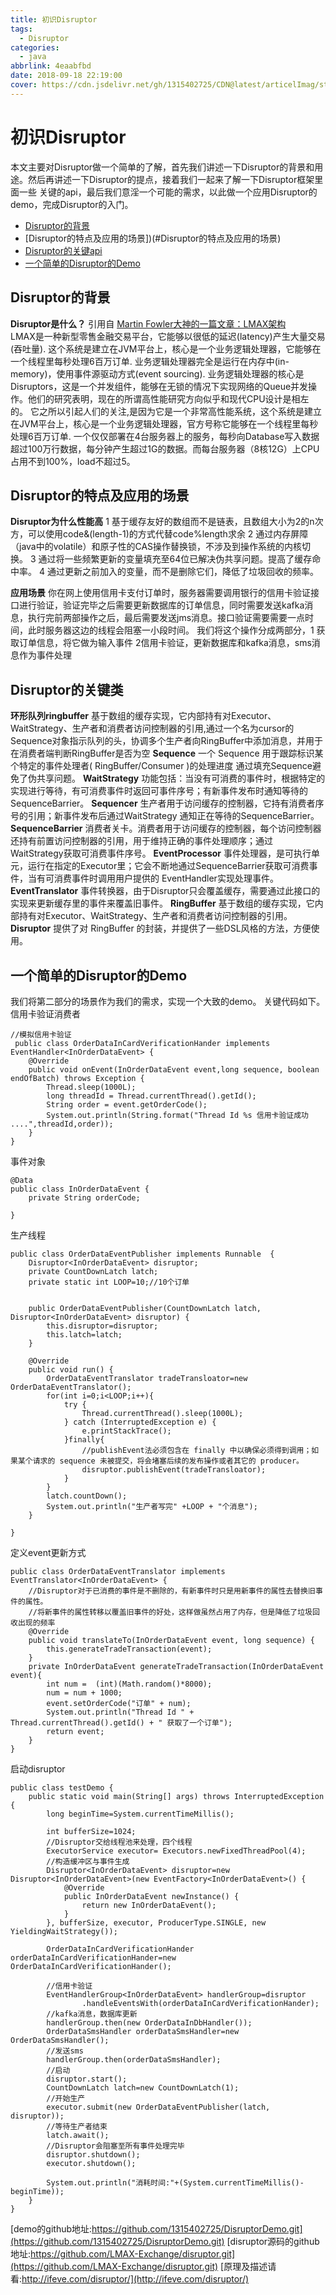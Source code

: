 ```yaml
---
title: 初识Disruptor
tags:
  - Disruptor
categories:
  - java
abbrlink: 4eaabfbd
date: 2018-09-18 22:19:00
cover: https://cdn.jsdelivr.net/gh/1315402725/CDN@latest/articelImag/startDisruptor/1.jpg
---
```

# 初识Disruptor
本文主要对Disruptor做一个简单的了解，首先我们讲述一下Disruptor的背景和用途。然后再讲述一下Disruptor的提点，接着我们一起来了解一下Disruptor框架里面一些
关键的api，最后我们意淫一个可能的需求，以此做一个应用Disruptor的demo，完成Disruptor的入门。

- [Disruptor的背景](#Disruptor的背景)
- [Disruptor的特点及应用的场景])(#Disruptor的特点及应用的场景)
- [Disruptor的关键api](#Disruptor的关键类)
- [一个简单的Disruptor的Demo](#一个简单的Disruptor的Demo)
<!-- more -->

## Disruptor的背景
 **Disruptor是什么？**
引用自 [Martin Fowler大神的一篇文章：LMAX架构](https://martinfowler.com/articles/lmax.html)   
LMAX是一种新型零售金融交易平台，它能够以很低的延迟(latency)产生大量交易(吞吐量). 这个系统是建立在JVM平台上，核心是一个业务逻辑处理器，它能够在一个线程里每秒处理6百万订单. 业务逻辑处理器完全是运行在内存中(in-memory)，使用事件源驱动方式(event sourcing). 业务逻辑处理器的核心是Disruptors，这是一个并发组件，能够在无锁的情况下实现网络的Queue并发操作。他们的研究表明，现在的所谓高性能研究方向似乎和现代CPU设计是相左的。
它之所以引起人们的关注,是因为它是一个非常高性能系统，这个系统是建立在JVM平台上，核心是一个业务逻辑处理器，官方号称它能够在一个线程里每秒处理6百万订单.
一个仅仅部署在4台服务器上的服务，每秒向Database写入数据超过100万行数据，每分钟产生超过1G的数据。而每台服务器（8核12G）上CPU占用不到100%，load不超过5。

## Disruptor的特点及应用的场景

 **Disruptor为什么性能高**
 1 基于缓存友好的数组而不是链表，且数组大小为2的n次方，可以使用code&(length-1)的方式代替code%length求余
 2 通过内存屏障（java中的volatile）和原子性的CAS操作替换锁，不涉及到操作系统的内核切换。
 3 通过将一些频繁更新的变量填充至64位已解决伪共享问题。提高了缓存命中率。
 4 通过更新之前加入的变量，而不是删除它们，降低了垃圾回收的频率。
 
 **应用场景**
 你在网上使用信用卡支付订单时，服务器需要调用银行的信用卡验证接口进行验证，验证完毕之后需要更新数据库的订单信息，同时需要发送kafka消息，执行完前两部操作之后，最后需要发送jms消息。接口验证需要需要一点时间，此时服务器这边的线程会阻塞一小段时间。 我们将这个操作分成两部分，1 获取订单信息，将它做为输入事件 2信用卡验证，更新数据库和kafka消息，sms消息作为事件处理
## Disruptor的关键类
**环形队列ringbuffer**
基于数组的缓存实现，它内部持有对Executor、WaitStrategy、生产者和消费者访问控制器的引用,通过一个名为cursor的Sequence对象指示队列的头，协调多个生产者向RingBuffer中添加消息，并用于在消费者端判断RingBuffer是否为空
**Sequence**
 一个 Sequence 用于跟踪标识某个特定的事件处理者( RingBuffer/Consumer )的处理进度
 通过填充Sequence避免了伪共享问题。
**WaitStrategy**
 功能包括：当没有可消费的事件时，根据特定的实现进行等待，有可消费事件时返回可事件序号；有新事件发布时通知等待的 SequenceBarrier。
**Sequencer**
 生产者用于访问缓存的控制器，它持有消费者序号的引用；新事件发布后通过WaitStrategy 通知正在等待的SequenceBarrier。
**SequenceBarrier**
消费者关卡。消费者用于访问缓存的控制器，每个访问控制器还持有前置访问控制器的引用，用于维持正确的事件处理顺序；通过WaitStrategy获取可消费事件序号。
**EventProcessor**
事件处理器，是可执行单元，运行在指定的Executor里；它会不断地通过SequenceBarrier获取可消费事件，当有可消费事件时调用用户提供的 EventHandler实现处理事件。
**EventTranslator**
事件转换器，由于Disruptor只会覆盖缓存，需要通过此接口的实现来更新缓存里的事件来覆盖旧事件。
**RingBuffer**
基于数组的缓存实现，它内部持有对Executor、WaitStrategy、生产者和消费者访问控制器的引用。
**Disruptor**
提供了对 RingBuffer 的封装，并提供了一些DSL风格的方法，方便使用。

 ## 一个简单的Disruptor的Demo
 我们将第二部分的场景作为我们的需求，实现一个大致的demo。
 关键代码如下。
信用卡验证消费者
```
//模拟信用卡验证
 public class OrderDataInCardVerificationHander implements EventHandler<InOrderDataEvent> {
    @Override
    public void onEvent(InOrderDataEvent event,long sequence, boolean endOfBatch) throws Exception {
        Thread.sleep(1000L);
        long threadId = Thread.currentThread().getId();
        String order = event.getOrderCode();
        System.out.println(String.format("Thread Id %s 信用卡验证成功 ....",threadId,order));
    }
}
```
事件对象
```
@Data
public class InOrderDataEvent {
    private String orderCode;

}
```
生产线程
```
public class OrderDataEventPublisher implements Runnable  {
    Disruptor<InOrderDataEvent> disruptor;
    private CountDownLatch latch;
    private static int LOOP=10;//10个订单


    public OrderDataEventPublisher(CountDownLatch latch, Disruptor<InOrderDataEvent> disruptor) {
        this.disruptor=disruptor;
        this.latch=latch;
    }

    @Override
    public void run() {
        OrderDataEventTranslator tradeTransloator=new OrderDataEventTranslator();
        for(int i=0;i<LOOP;i++){
            try {
                Thread.currentThread().sleep(1000L);
            } catch (InterruptedException e) {
                e.printStackTrace();
            }finally{
                //publishEvent法必须包含在 finally 中以确保必须得到调用；如果某个请求的 sequence 未被提交，将会堵塞后续的发布操作或者其它的 producer。
                disruptor.publishEvent(tradeTransloator);
            }
        }
        latch.countDown();
        System.out.println("生产者写完" +LOOP + "个消息");
    }

}

```
定义event更新方式
```
public class OrderDataEventTranslator implements EventTranslator<InOrderDataEvent> {
    //Disruptor对于已消费的事件是不删除的，有新事件时只是用新事件的属性去替换旧事件的属性。
    //将新事件的属性转移以覆盖旧事件的好处，这样做虽然占用了内存，但是降低了垃圾回收出现的频率
    @Override
    public void translateTo(InOrderDataEvent event, long sequence) {
        this.generateTradeTransaction(event);
    }
    private InOrderDataEvent generateTradeTransaction(InOrderDataEvent event){
        int num =  (int)(Math.random()*8000);
        num = num + 1000;
        event.setOrderCode("订单" + num);
        System.out.println("Thread Id " + Thread.currentThread().getId() + " 获取了一个订单");
        return event;
    }
}

```
启动disruptor
```
public class testDemo {
    public static void main(String[] args) throws InterruptedException {
        long beginTime=System.currentTimeMillis();

        int bufferSize=1024;
        //Disruptor交给线程池来处理，四个线程
        ExecutorService executor= Executors.newFixedThreadPool(4);
        //构造缓冲区与事件生成
        Disruptor<InOrderDataEvent> disruptor=new Disruptor<InOrderDataEvent>(new EventFactory<InOrderDataEvent>() {
            @Override
            public InOrderDataEvent newInstance() {
                return new InOrderDataEvent();
            }
        }, bufferSize, executor, ProducerType.SINGLE, new YieldingWaitStrategy());

        OrderDataInCardVerificationHander orderDataInCardVerificationHander=new OrderDataInCardVerificationHander();

        //信用卡验证
        EventHandlerGroup<InOrderDataEvent> handlerGroup=disruptor
                .handleEventsWith(orderDataInCardVerificationHander);
        //kafka消息，数据库更新
        handlerGroup.then(new OrderDataInDbHandler());
        OrderDataSmsHandler orderDataSmsHandler=new OrderDataSmsHandler();
        //发送sms
        handlerGroup.then(orderDataSmsHandler);
        //启动
        disruptor.start();
        CountDownLatch latch=new CountDownLatch(1);
        //开始生产
        executor.submit(new OrderDataEventPublisher(latch, disruptor));
        //等待生产者结束
        latch.await();
        //Disruptor会阻塞至所有事件处理完毕
        disruptor.shutdown();
        executor.shutdown();

        System.out.println("消耗时间:"+(System.currentTimeMillis()-beginTime));
    }
}
```
[demo的github地址:https://github.com/1315402725/DisruptorDemo.git](https://github.com/1315402725/DisruptorDemo.git)
[disruptor源码的github地址:https://github.com/LMAX-Exchange/disruptor.git](https://github.com/LMAX-Exchange/disruptor.git)
[原理及描述请看:http://ifeve.com/disruptor/](http://ifeve.com/disruptor/)


